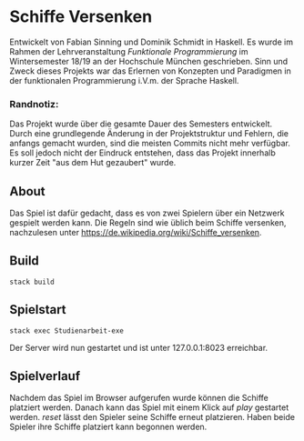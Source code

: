 # Schiffe Versenken

Entwickelt von Fabian Sinning und Dominik Schmidt in Haskell. Es wurde im Rahmen der Lehrveranstaltung *Funktionale Programmierung* im Wintersemester 18/19 an der Hochschule München geschrieben. Sinn und Zweck dieses Projekts war das Erlernen von Konzepten und Paradigmen in der funktionalen Programmierung i.V.m. der Sprache Haskell. 
### Randnotiz:
Das Projekt wurde über die gesamte Dauer des Semesters entwickelt. Durch eine grundlegende Änderung in der Projektstruktur und Fehlern, die anfangs gemacht wurden, sind die meisten Commits nicht mehr verfügbar. Es soll jedoch nicht der Eindruck entstehen, dass das Projekt innerhalb kurzer Zeit "aus dem Hut gezaubert" wurde.

## About

Das Spiel ist dafür gedacht, dass es von zwei Spielern über ein Netzwerk gespielt werden kann. Die Regeln sind wie üblich beim Schiffe versenken, nachzulesen unter https://de.wikipedia.org/wiki/Schiffe_versenken.

## Build

    stack build
   

## Spielstart

    stack exec Studienarbeit-exe
    
Der Server wird nun gestartet und ist unter 127.0.0.1:8023 erreichbar. 

## Spielverlauf

Nachdem das Spiel im Browser aufgerufen wurde können die Schiffe platziert werden. Danach kann das Spiel mit einem Klick auf *play* gestartet werden. *reset* lässt den Spieler seine Schiffe erneut platzieren. Haben beide Spieler ihre Schiffe platziert kann begonnen werden. 
